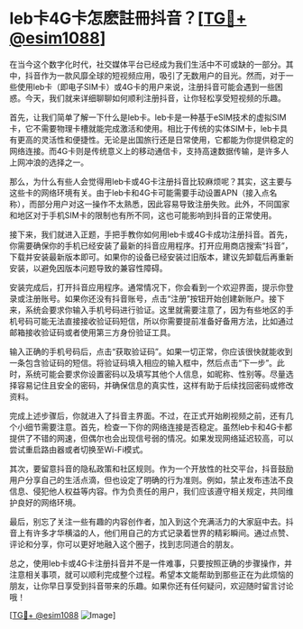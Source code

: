 # leb卡4G卡怎麽註冊抖音？[[TG💪+ @esim1088](https://t.me/s/esim1088)]

在当今这个数字化时代，社交媒体平台已经成为我们生活中不可或缺的一部分。其中，抖音作为一款风靡全球的短视频应用，吸引了无数用户的目光。然而，对于一些使用leb卡（即电子SIM卡）或4G卡的用户来说，注册抖音可能会遇到一些困惑。今天，我们就来详细聊聊如何顺利注册抖音，让你轻松享受短视频的乐趣。

首先，让我们简单了解一下什么是leb卡。leb卡是一种基于eSIM技术的虚拟SIM卡，它不需要物理卡槽就能完成激活和使用。相比于传统的实体SIM卡，leb卡具有更高的灵活性和便捷性。无论是出国旅行还是日常使用，它都能为你提供稳定的网络连接。而4G卡则是传统意义上的移动通信卡，支持高速数据传输，是许多人上网冲浪的选择之一。

那么，为什么有些人会觉得用leb卡或4G卡注册抖音比较麻烦呢？其实，这主要与这些卡的网络环境有关。由于leb卡和4G卡可能需要手动设置APN（接入点名称），而部分用户对这一操作不太熟悉，因此容易导致注册失败。此外，不同国家和地区对于手机SIM卡的限制也有所不同，这也可能影响到抖音的正常使用。

接下来，我们就进入正题，手把手教你如何用leb卡或4G卡成功注册抖音。首先，你需要确保你的手机已经安装了最新的抖音应用程序。打开应用商店搜索“抖音”，下载并安装最新版本即可。如果你的设备已经安装过旧版本，建议先卸载后再重新安装，以避免因版本问题导致的兼容性障碍。

安装完成后，打开抖音应用程序。通常情况下，你会看到一个欢迎界面，提示你登录或注册账号。如果你还没有抖音账号，点击“注册”按钮开始创建新账户。接下来，系统会要求你输入手机号码进行验证。这里就需要注意了，因为有些地区的手机号码可能无法直接接收验证码短信，所以你需要提前准备好备用方法，比如通过邮箱接收验证码或者使用第三方身份验证工具。

输入正确的手机号码后，点击“获取验证码”。如果一切正常，你应该很快就能收到一条包含验证码的短信。将验证码填入相应的输入框中，然后点击“下一步”。此时，系统可能会要求你设置密码以及填写其他个人信息，如昵称、性别等。尽量选择容易记住且安全的密码，并确保信息的真实性，这样有助于后续找回密码或修改资料。

完成上述步骤后，你就进入了抖音主界面。不过，在正式开始刷视频之前，还有几个小细节需要注意。首先，检查一下你的网络连接是否稳定。虽然leb卡和4G卡都提供了不错的网速，但偶尔也会出现信号弱的情况。如果发现网络延迟较高，可以尝试重启路由器或者切换至Wi-Fi模式。

其次，要留意抖音的隐私政策和社区规则。作为一个开放性的社交平台，抖音鼓励用户分享自己的生活点滴，但也设定了明确的行为准则。例如，禁止发布违法不良信息、侵犯他人权益等内容。作为负责任的用户，我们应该遵守相关规定，共同维护良好的网络环境。

最后，别忘了关注一些有趣的内容创作者，加入到这个充满活力的大家庭中去。抖音上有许多才华横溢的人，他们用自己的方式记录着世界的精彩瞬间。通过点赞、评论和分享，你可以更好地融入这个圈子，找到志同道合的朋友。

总之，使用leb卡或4G卡注册抖音并不是一件难事，只要按照正确的步骤操作，并注意相关事项，就可以顺利完成整个过程。希望本文能帮助到那些正在为此烦恼的朋友，让你早日享受到抖音带来的乐趣。如果你还有任何疑问，欢迎随时留言讨论哦！

[[TG💪+ @esim1088](https://t.me/s/esim1088) ![Image](https://i.postimg.cc/4NQfJmqS/Snipaste-2025-05-13-00-14-12.png)]